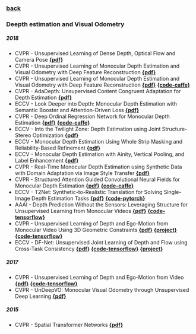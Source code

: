 ### [back](README.md)

### Deepth estimation and Visual Odometry
##### 2018
- CVPR - Unsupervised Learning of Dense Depth, Optical Flow and Camera Pose [**{pdf}**](http://openaccess.thecvf.com/content_cvpr_2018/papers/Yin_GeoNet_Unsupervised_Learning_CVPR_2018_paper.pdf)
- CVPR - Unsupervised Learning of Monocular Depth Estimation and Visual Odometry with Deep Feature Reconstruction [**{pdf}**](https://arxiv.org/abs/1803.03893) 
- CVPR - Unsupervised Learning of Monocular Depth Estimation and Visual Odometry with Deep Feature Reconstruction [**{pdf}**](https://arxiv.org/abs/1803.03893) [**{code-caffe}**](https://github.com/Huangying-Zhan/Depth-VO-Feat)
- CVPR - AdaDepth: Unsupervised Content Congruent Adaptation for Depth Estimation [**{pdf}**](http://openaccess.thecvf.com/content_cvpr_2018/CameraReady/2583.pdf)
- ECCV - Look Deeper into Depth: Monocular Depth Estimation with Semantic Booster and Attention-Driven Loss [**{pdf}**](http://www.cs.cityu.edu.hk/~rynson/papers/eccv18b.pdf)
- CVPR - Deep Ordinal Regression Network for Monocular Depth Estimation [**{pdf}**](https://arxiv.org/pdf/1806.02446.pdf) [**{code-caffe}**](https://github.com/hufu6371/DORN)
- ECCV - Into the Twilight Zone: Depth Estimation using Joint Structure-Stereo Optimization [**{pdf}**](http://openaccess.thecvf.com/content_ECCV_2018/papers/Aashish_Sharma_Into_the_Twilight_ECCV_2018_paper.pdf)
- ECCV - Monocular Depth Estimation Using Whole Strip Masking and Reliability-Based Refinement [**{pdf}**](http://openaccess.thecvf.com/content_ECCV_2018/papers/Minhyeok_Heo_Monocular_Depth_Estimation_ECCV_2018_paper.pdf)
- ECCV - Monocular Depth Estimation with Ainity, Vertical Pooling, and Label Enhancement [**{pdf}**](http://openaccess.thecvf.com/content_ECCV_2018/papers/YuKang_Gan_Monocular_Depth_Estimation_ECCV_2018_paper.pdf)
- CVPR - Real-Time Monocular Depth Estimation using Synthetic Data with Domain Adaptation via Image Style Transfer [**{pdf}**](http://breckon.eu/toby/publications/papers/abarghouei18monocular.pdf)
- CVPR - Structured Attention Guided Convolutional Neural Fields for Monocular Depth Estimation [**{pdf}**](http://openaccess.thecvf.com/content_cvpr_2018/papers/Xu_Structured_Attention_Guided_CVPR_2018_paper.pdf) [**{code-caffe}**](https://github.com/danxuhk/StructuredAttentionDepthEstimation)
- ECCV - T2Net: Synthetic-to-Realistic Translation for Solving Single-Image Depth Estimation Tasks [**{pdf}**](https://arxiv.org/pdf/1808.01454.pdf) [**{code-pytorch}**](https://github.com/lyndonzheng/Synthetic2Realistic)
- AAAI - Depth Prediction Without the Sensors: Leveraging Structure for Unsupervised Learning from Monocular Videos [**{pdf}**](https://arxiv.org/pdf/1811.06152.pdf) [**{code-tensorflow}**](https://github.com/tensorflow/models/tree/master/research/struct2depth)
- CVPR - Unsupervised Learning of Depth and Ego-Motion from Monocular Video Using 3D Geometric Constraints [**{pdf}**](http://openaccess.thecvf.com/content_cvpr_2018/papers/Mahjourian_Unsupervised_Learning_of_CVPR_2018_paper.pdf) [**{project}**](https://sites.google.com/view/vid2depth) [**{code-tensorflow}**](https://github.com/tensorflow/models/tree/master/research/vid2depth)
- ECCV - DF-Net: Unsupervised Joint Learning of Depth and Flow using Cross-Task Consistency [**{pdf}**](https://arxiv.org/abs/1809.01649) [**{code-tensorflow}**](https://github.com/vt-vl-lab/DF-Net) [**{project}**](http://yuliang.vision/DF-Net/)

##### 2017
- CVPR - Unsupervised Learning of Depth and Ego-Motion from Video [**{pdf}**](http://openaccess.thecvf.com/content_cvpr_2017/papers/Zhou_Unsupervised_Learning_of_CVPR_2017_paper.pdf) [**{code-tensorflow}**](https://github.com/tinghuiz/SfMLearner)
- CVPR - UnDeepVO: Monocular Visual Odometry through Unsupervised Deep Learning [**{pdf}**](http://adsabs.harvard.edu/abs/2017arXiv170906841L)


##### 2015
- CVPR - Spatial Transformer Networks [**{pdf}**](http://adsabs.harvard.edu/abs/2015arXiv150602025J)